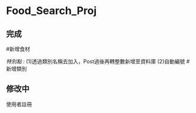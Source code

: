 # Food_Search_Proj

## 完成
#新增食材

*特別點 :* 
(1)透過類別名稱去加入，Post過後再轉整數新增至資料庫
(2)自動編號
#新增類別

## 修改中
使用者註冊
